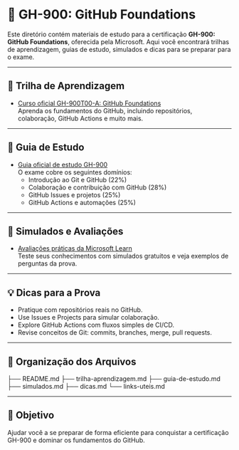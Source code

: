 # 📘 GH-900: GitHub Foundations

Este diretório contém materiais de estudo para a certificação **GH-900: GitHub Foundations**, oferecida pela Microsoft. Aqui você encontrará trilhas de aprendizagem, guias de estudo, simulados e dicas para se preparar para o exame.

---

## 🧭 Trilha de Aprendizagem

- [Curso oficial GH-900T00-A: GitHub Foundations](https://learn.microsoft.com/pt-br/training/courses/gh-900t00)  
  Aprenda os fundamentos do GitHub, incluindo repositórios, colaboração, GitHub Actions e muito mais.

---

## 📖 Guia de Estudo

- [Guia oficial de estudo GH-900](https://learn.microsoft.com/pt-pt/credentials/certifications/resources/study-guides/gh-900)  
  O exame cobre os seguintes domínios:
  - Introdução ao Git e GitHub (22%)
  - Colaboração e contribuição com GitHub (28%)
  - GitHub Issues e projetos (25%)
  - GitHub Actions e automações (25%)

---

## 📝 Simulados e Avaliações

- [Avaliações práticas da Microsoft Learn](https://learn.microsoft.com/pt-br/credentials/certifications/practice-assessments-for-microsoft-certifications)  
  Teste seus conhecimentos com simulados gratuitos e veja exemplos de perguntas da prova.

---

## 💡 Dicas para a Prova

- Pratique com repositórios reais no GitHub.
- Use Issues e Projects para simular colaboração.
- Explore GitHub Actions com fluxos simples de CI/CD.
- Revise conceitos de Git: commits, branches, merge, pull requests.

---

## 📂 Organização dos Arquivos

├── README.md 
├── trilha-aprendizagem.md 
├── guia-de-estudo.md 
├── simulados.md 
├── dicas.md 
└── links-uteis.md

---

## 🏁 Objetivo

Ajudar você a se preparar de forma eficiente para conquistar a certificação GH-900 e dominar os fundamentos do GitHub.
